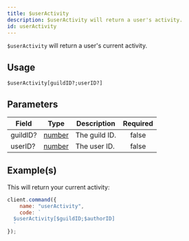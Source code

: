 ```yaml
---
title: $userActivity
description: $userActivity will return a user's activity.
id: userActivity
---
```


`$userActivity` will return a user's current activity.

## Usage

```aoi
$userActivity[guildID?;userID?]
```

## Parameters

| Field    | Type                                                                                              | Description   | Required |
| -------- | ------------------------------------------------------------------------------------------------- | ------------- | :------: |
| guildID? | [number](https://developer.mozilla.org/en-US/docs/Web/JavaScript/Reference/Global_Objects/Number) | The guild ID. |  false   |
| userID?  | [number](https://developer.mozilla.org/en-US/docs/Web/JavaScript/Reference/Global_Objects/Number) | The user ID.  |  false   |

## Example(s)

This will return your current activity:

```javascript
client.command({
    name: "userActivity",
    code: `
  $userActivity[$guildID;$authorID]
  `
});
```
